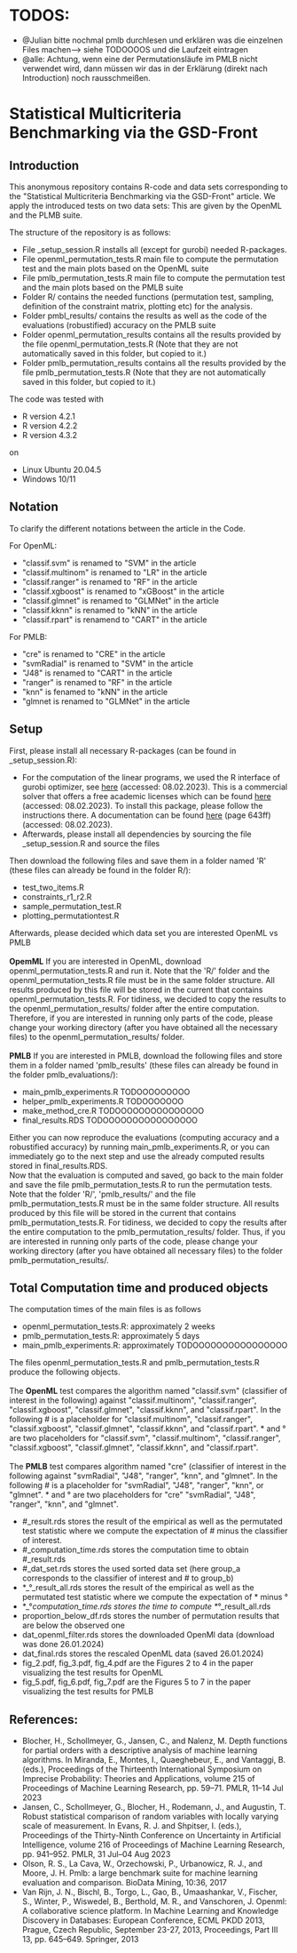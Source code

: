 # TODOS:
- @Julian bitte nochmal pmlb durchlesen und erklären was die einzelnen Files machen--> siehe TODOOOOS und die Laufzeit eintragen
- @alle: Achtung, wenn eine der Permutationsläufe im PMLB nicht verwendet wird, dann müssen wir das in der Erklärung (direkt nach Introduction) noch rausschmeißen.

# Statistical Multicriteria Benchmarking via the GSD-Front

## Introduction
This anonymous repository contains R-code and data sets corresponding to the "Statistical Multicriteria Benchmarking via the GSD-Front" article. We apply the introduced tests on two data sets: This are given by the OpenML and the PLMB suite.

The structure of the repository is as follows:
- File _setup_session.R installs all (except for gurobi) needed R-packages.
- File openml_permutation_tests.R main file to compute the permutation test and the main plots based on the OpenML suite
- File pmlb_permutation_tests.R main file to compute the permutation test and the main plots based on the PMLB suite
- Folder R/ contains the needed functions (permutation test, sampling, definition of the constraint matrix, plotting etc) for the analysis.
- Folder pmbl_results/ contains the results as well as the code of the evaluations (robustified) accuracy on the PMLB suite
- Folder openml_permutation_results contains all the results provided by the file openml_permutation_tests.R (Note that they are not automatically saved in this folder, but copied to it.)
- Folder pmlb_permutation_results contains all the results provided by the file pmlb_permutation_tests.R (Note that they are not automatically saved in this folder, but copied to it.)

The code was tested with
- R version 4.2.1
- R version 4.2.2
- R version 4.3.2

on

- Linux Ubuntu 20.04.5
- Windows 10/11

## Notation
To clarify the different notations between the article in the Code.

For OpenML:
- "classif.svm" is renamed to "SVM" in the article
- "classif.multinom" is renamed to "LR" in the article
- "classif.ranger" is renamed to "RF" in the article
- "classif.xgboost" is renamed to "xGBoost" in the article
- "classif.glmnet" is renamed to "GLMNet" in the article
- "classif.kknn" is renamed to "kNN" in the article
- "classif.rpart" is renamend to "CART" in the article

For PMLB:
- "cre" is renamed to "CRE" in the article
- "svmRadial" is renamed to "SVM" in the article
- "J48" is renamed to "CART" in the article
- "ranger" is renamed to "RF" in the article
- "knn" is fenamed to "kNN" in the article
- "glmnet is renamed to "GLMNet" in the article

## Setup
First, please install all necessary R-packages (can be found in _setup_session.R):
- For the computation of the linear programs, we used the R interface of gurobi optimizer, see [here](https://www.gurobi.com/) (accessed: 08.02.2023). This is a commercial
solver that offers a free academic licenses which can be found [here](https://www.gurobi.com/features/academic-named-user-license/) (accessed: 08.02.2023). To install this package, please follow the instructions there. A documentation can be found [here](https://www.gurobi.com/wp-content/plugins/hd_documentations/documentation/9.0/refman.pdf) (page 643ff) (accessed: 08.02.2023).
- Afterwards, please install all dependencies by sourcing the file _setup_session.R and source the files 

Then download the following files and save them in a folder named 'R' (these files can already be found in the folder R/):
- test_two_items.R
- constraints_r1_r2.R
- sample_permutation_test.R
- plotting_permutationtest.R

Afterwards, please decided which data set you are interested OpenML vs PMLB\
\
**OpemML** If you are interested in OpenML, download openml_permutation_tests.R and run it. Note that the 'R/' folder and the openml_permutation_tests.R file must be in the same folder structure. All results produced by this file will be stored in the current that contains openml_permutation_tests.R. For tidiness, we decided to copy the results to the openml_permutation_results/ folder after the entire computation. Therefore, if you are interested in running only parts of the code, please change your working directory (after you have obtained all the necessary files) to the openml_permutation_results/ folder.\
\
**PMLB** If you are interested in PMLB, download the following files and store them in a folder named 'pmlb_results' (these files can already be found in the folder pmlb_evaluations/):
   - main_pmlb_experiments.R TODOOOOOOOOO
   - helper_pmlb_experiments.R TODOOOOOOO
   - make_method_cre.R TODOOOOOOOOOOOOOOO
   - final_results.RDS TODOOOOOOOOOOOOOOOO
     
Either you can now reproduce the evaluations (computing accuracy and a robustified accuracy) by running main_pmlb_experiments.R, or you can immediately go to the next step and use the already computed results stored in final_results.RDS.\
Now that the evaluation is computed and saved, go back to the main folder and save the file pmlb_permutation_tests.R to run the permutation tests. Note that the folder 'R/', 'pmlb_results/' and the file pmlb_permutation_tests.R must be in the same folder structure. All results produced by this file will be stored in the current that contains pmlb_permutation_tests.R. For tidiness, we decided to copy the results after the entire computation to the pmlb_permutation_results/ folder. Thus, if you are interested in running only parts of the code, please change your working directory (after you have obtained all necessary files) to the folder pmlb_permutation_results/.

## Total Computation time and produced objects

The computation times of the main files is as follows
- openml_permutation_tests.R: approximately 2 weeks
- pmlb_permutation_tests.R: approximately 5 days 
- main_pmlb_experiments.R: approximately TODOOOOOOOOOOOOOOOO

The files openml_permutation_tests.R and pmlb_permutation_tests.R produce the following objects. \
\
The **OpenML** test compares the algorithm named "classif.svm" (classifier of interest in the following) against "classif.multinom", "classif.ranger", "classif.xgboost", "classif.glmnet", "classif.kknn", and "classif.rpart". In the following # is a placeholder for "classif.multinom", "classif.ranger", "classif.xgboost", "classif.glmnet", "classif.kknn", and "classif.rpart". * and ° are two placeholders for "classif.svm", "classif.multinom", "classif.ranger", "classif.xgboost", "classif.glmnet", "classif.kknn", and "classif.rpart".\
\
The **PMLB** test compares algorithm named "cre" (classifier of interest in the following against "svmRadial", "J48", "ranger", "knn", and "glmnet". In the following # is a placeholder for "svmRadial", "J48", "ranger", "knn", or "glmnet". * and ° are two placeholders for "cre" "svmRadial", "J48", "ranger", "knn", and "glmnet".
- #_result.rds stores the result of the empirical as well as the permutated test statistic where we compute the expectation of # minus the classifier of interest.
- #_computation_time.rds stores the computation time to obtain #_result.rds
- #_dat_set.rds stores the used sorted data set (here group_a corresponds to the classifier of interest and # to group_b)
- *_°_result_all.rds stores the result of the empirical as well as the permutated test statistic where we compute the expectation of * minus °
- *_°_computation_time.rds stores the time to compute *_°_result_all.rds
- proportion_below_df.rds stores the number of permutation results that are below the observed one
- dat_openml_filter.rds stores the downloaded OpenMl data (download was done 26.01.2024)
- dat_final.rds stores the rescaled OpenML data (saved 26.01.2024)
-  fig_2.pdf, fig_3.pdf, fig_4.pdf are the Figures 2 to 4 in the paper visualizing the test results for OpenML
-  fig_5.pdf, fig_6.pdf, fig_7.pdf are the Figures 5 to 7 in the paper visualizing the test results for PMLB 

## References:
- Blocher, H., Schollmeyer, G., Jansen, C., and Nalenz, M. Depth functions for partial orders with a descriptive analysis of machine learning algorithms. In Miranda, E., Montes, I., Quaeghebeur, E., and Vantaggi, B. (eds.), Proceedings of the Thirteenth International Symposium on Imprecise Probability: Theories and Applications, volume 215 of Proceedings of Machine Learning Research, pp. 59–71. PMLR, 11–14 Jul 2023
- Jansen, C., Schollmeyer, G., Blocher, H., Rodemann, J., and Augustin, T. Robust statistical comparison of random variables with locally varying scale of measurement. In Evans, R. J. and Shpitser, I. (eds.), Proceedings of the Thirty-Ninth Conference on Uncertainty in Artificial Intelligence, volume 216 of Proceedings of Machine Learning Research, pp. 941–952. PMLR, 31 Jul–04 Aug 2023
- Olson, R. S., La Cava, W., Orzechowski, P., Urbanowicz, R. J., and Moore, J. H. Pmlb: a large benchmark suite for machine learning evaluation and comparison. BioData Mining, 10:36, 2017
- Van Rijn, J. N., Bischl, B., Torgo, L., Gao, B., Umaashankar, V., Fischer, S., Winter, P., Wiswedel, B., Berthold, M. R., and Vanschoren, J. Openml: A collaborative science platform. In Machine Learning and Knowledge Discovery in Databases: European Conference, ECML PKDD 2013, Prague, Czech Republic, September 23-27, 2013, Proceedings, Part III 13, pp. 645–649. Springer, 2013


